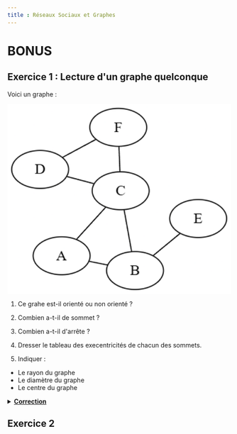 ```yaml
---
title : Réseaux Sociaux et Graphes
---
```


# BONUS

## Exercice 1 : Lecture d'un graphe quelconque 

Voici un graphe :

<div style="display: flex; flex-direction:column;  text-align: center; ">
  <img src="../../images/bonus_graph_1.png" alt="Graphe" width="600" />
</div>

1. Ce grahe est-il orienté ou non orienté ?

2. Combien a-t-il de sommet ?

3. Combien a-t-il d'arrête ?

4. Dresser le tableau des execentricités de chacun des sommets.

5. Indiquer :

  - Le rayon du graphe
  - Le diamètre du graphe
  - Le centre du graphe



<details>
  <summary style="cursor: pointer; font-weight: bold;"><u>Correction</u></summary>
  <div style="margin-top: 10px;">
    <p>Voici le contenu qui s’affiche quand on clique sur la ligne ci-dessus.</p>
    <ol>
      <li>Le graphe est non orienté</li>
      <li>6 sommets</li>
      <li>7 arrêtes</li>
      <li> Tableau des excentricités :
        <table>
          <tr>
            <td> A </td>
            <td> 2 </td>
          </tr>
          <tr>
            <td> B </td>
            <td> 2  </td>
          </tr>
          <tr>
            <td> C </td>
            <td> 2  </td>
          </tr>
          <tr>
            <td> D </td>
            <td> 3  </td>
          </tr>
          <tr>
            <td> E </td>
            <td> 3  </td>
          </tr>
          <tr>
            <td> F </td>
            <td> 3  </td>
          </tr>
        </table>
      </li>
      <li>
        <ul>
          <li>Le rayon est de 2</li>
          <li>Le diamètre est de 3</li>
          <li>Le centre de ce graphe sont les sommets : A, B, C</li>
        </ul>
      </li>
    </ul>
  </div>
</details>

## Exercice 2



